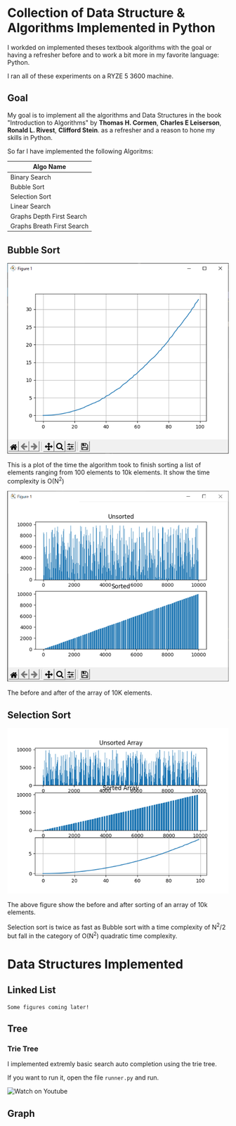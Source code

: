 # Collection of Data Structure & Algorithms Implemented in Python

I workded on implemented theses textbook algorithms with the goal 
or having a refresher before and to work a bit more in my 
favorite language: Python.

I ran all of these experiments on a RYZE 5 3600 machine.

## Goal

My goal is to implement all the algorithms and Data Structures in the book "Introduction to Algorithms" by 
**Thomas H. Cormen**, **Charles E Leiserson**, **Ronald L. Rivest**, **Clifford Stein**. as a refresher and a reason to hone my skills in Python.

So far I have implemented the following Algoritms:

| Algo Name |
| --------- |
| Binary Search |
| Bubble Sort |
| Selection Sort |
| Linear Search |
| Graphs Depth First Search|
| Graphs Breath First Search|


## Bubble Sort

![Run time](Results/Bubblesort/Steps-per-run-of-N-elements-png.png)

This is a plot of the time the algorithm took to finish sorting a list of
elements ranging from 100 elements to 10k elements. It show the time complexity is O(N<sup>2</sup>)

![Bubble unsorted and sorted](Results/Bubblesort/figure.png)

The before and after of the array of 10K elements.

## Selection Sort

![plot](Results/Selection-Sort/selection-sort.png)

The above figure show the before and after sorting of an array of 10k elements.

Selection sort is twice as fast as Bubble sort with a time complexity of 
N<sup>2</sup>/2 but fall 
in the category of O(N<sup>2</sup>) quadratic time complexity. 

# Data Structures Implemented

## Linked List

    Some figures coming later!

## Tree 

<!-- Add info -->
### Trie Tree

I implemented extremly basic search auto completion using the trie tree. 

If you want to run it, open the file `runner.py` and run.

![Watch on Youtube](Results\trie.png)


## Graph
